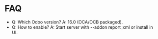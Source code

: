 # FAQ

- Q: Which Odoo version? A: 16.0 (OCA/OCB packaged).
- Q: How to enable? A: Start server with --addon report_xml or install in UI.
